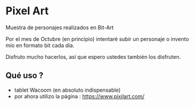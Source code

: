 # Pixel Art
Muestra de personajes realizados en Bit-Art

Por el mes de Octubre (en principio) intentaré subir un personaje o invento mío en formato bit cada día.

Disfruto mucho hacerlos, así que espero ustedes también los disfruten.

## Qué uso ?
* tablet Wacoom (en absoluto indispensable)
* por ahora utilizo la página : https://www.pixilart.com/

